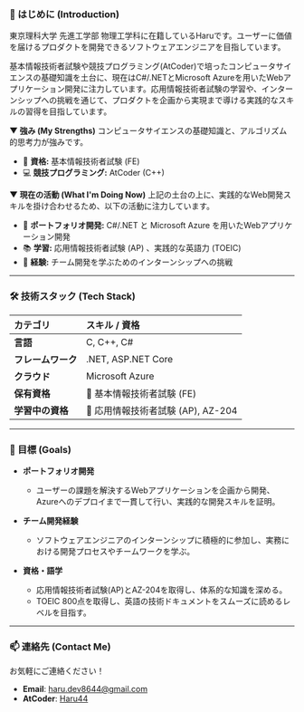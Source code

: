 ### 👋 はじめに (Introduction)

東京理科大学 先進工学部 物理工学科に在籍しているHaruです。ユーザーに価値を届けるプロダクトを開発できるソフトウェアエンジニアを目指しています。

基本情報技術者試験や競技プログラミング(AtCoder)で培ったコンピュータサイエンスの基礎知識を土台に、現在はC#/.NETとMicrosoft Azureを用いたWebアプリケーション開発に注力しています。応用情報技術者試験の学習や、インターンシップへの挑戦を通じて、プロダクトを企画から実現まで導ける実践的なスキルの習得を目指しています。

**▼ 強み (My Strengths)**
コンピュータサイエンスの基礎知識と、アルゴリズム的思考力が強みです。
- 🏅 **資格:** 基本情報技術者試験 (FE)
- 💻 **競技プログラミング:** AtCoder (C++)

**▼ 現在の活動 (What I'm Doing Now)**
上記の土台の上に、実践的なWeb開発スキルを掛け合わせるため、以下の活動に注力しています。
- 🚀 **ポートフォリオ開発:** C#/.NET と Microsoft Azure を用いたWebアプリケーション開発
- 📚 **学習:** 応用情報技術者試験 (AP) 、実践的な英語力 (TOEIC)
- 🤝 **経験:** チーム開発を学ぶためのインターンシップへの挑戦

---

### 🛠️ 技術スタック (Tech Stack)

| カテゴリ | スキル / 資格 |
|:---|:---|
| **言語** | C, C++, C#|
| **フレームワーク** | .NET, ASP.NET Core |
| **クラウド** | Microsoft Azure |
| **保有資格** | 🏅 基本情報技術者試験 (FE) |
| **学習中の資格** | 📖 応用情報技術者試験 (AP), AZ-204 |

---

### 🚀 目標 (Goals)

- **ポートフォリオ開発**
  - ユーザーの課題を解決するWebアプリケーションを企画から開発、Azureへのデプロイまで一貫して行い、実践的な開発スキルを証明。

- **チーム開発経験**
  - ソフトウェアエンジニアのインターンシップに積極的に参加し、実務における開発プロセスやチームワークを学ぶ。

- **資格・語学**
  - 応用情報技術者試験(AP)とAZ-204を取得し、体系的な知識を深める。
  - TOEIC 800点を取得し、英語の技術ドキュメントをスムーズに読めるレベルを目指す。

---

### 📫 連絡先 (Contact Me)

お気軽にご連絡ください！
- **Email**: haru.dev8644@gmail.com
- **AtCoder**: [Haru44](https://atcoder.jp/users/Haru44)
